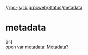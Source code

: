 //[rpc-js](../../../index.md)/[lib.grpcweb](../index.md)/[Status](index.md)/[metadata](metadata.md)

# metadata

[js]\
open var [metadata](metadata.md): [Metadata](../-metadata/index.md)?
